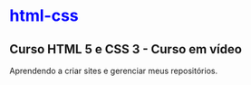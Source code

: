 <!DOCTYPE html>
<html lang="pt-br">
<head>
    <meta charset="UTF-8">
    <meta name="viewport" content="width=device-width, initial-scale=1.0">
    <style>
        h1 {
            color: blue;
            }
    </style>
</head>
<body>
    <h1>html-css</h1>
    <h2>Curso HTML 5 e CSS 3 - Curso em vídeo</h2>
    <p>Aprendendo a criar sites e gerenciar meus repositórios.</p>
</body>
</html>
 
